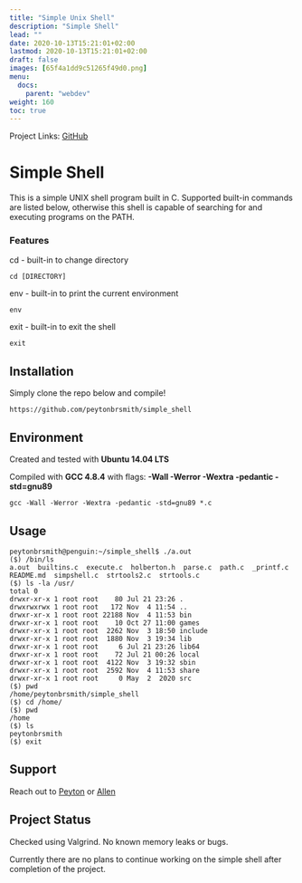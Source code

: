 ```yaml
---
title: "Simple Unix Shell"
description: "Simple Shell"
lead: ""
date: 2020-10-13T15:21:01+02:00
lastmod: 2020-10-13T15:21:01+02:00
draft: false
images: [65f4a1dd9c51265f49d0.png]
menu:
  docs:
    parent: "webdev"
weight: 160
toc: true
---
```


Project Links: [GitHub](https://github.com/peytonbrsmith/simple_shell)

# Simple Shell

This is a simple UNIX shell program built in C. Supported built-in commands are listed below, otherwise this shell is capable of searching for and executing programs on the PATH.

### Features

cd - built-in to change directory

```
cd [DIRECTORY]
```

env - built-in to print the current environment

```
env
```

exit - built-in to exit the shell

```
exit
```

## Installation

Simply clone the repo below and compile!

```
https://github.com/peytonbrsmith/simple_shell
```

## Environment
Created and tested with **Ubuntu 14.04 LTS**

Compiled with **GCC 4.8.4** with flags: **-Wall -Werror -Wextra -pedantic -std=gnu89**

```
gcc -Wall -Werror -Wextra -pedantic -std=gnu89 *.c
```

## Usage

```
peytonbrsmith@penguin:~/simple_shell$ ./a.out
($) /bin/ls
a.out  builtins.c  execute.c  holberton.h  parse.c  path.c  _printf.c  README.md  simpshell.c  strtools2.c  strtools.c
($) ls -la /usr/
total 0
drwxr-xr-x 1 root root    80 Jul 21 23:26 .
drwxrwxrwx 1 root root   172 Nov  4 11:54 ..
drwxr-xr-x 1 root root 22188 Nov  4 11:53 bin
drwxr-xr-x 1 root root    10 Oct 27 11:00 games
drwxr-xr-x 1 root root  2262 Nov  3 18:50 include
drwxr-xr-x 1 root root  1880 Nov  3 19:34 lib
drwxr-xr-x 1 root root     6 Jul 21 23:26 lib64
drwxr-xr-x 1 root root    72 Jul 21 00:26 local
drwxr-xr-x 1 root root  4122 Nov  3 19:32 sbin
drwxr-xr-x 1 root root  2592 Nov  4 11:53 share
drwxr-xr-x 1 root root     0 May  2  2020 src
($) pwd
/home/peytonbrsmith/simple_shell
($) cd /home/
($) pwd
/home
($) ls
peytonbrsmith
($) exit
```

## Support

Reach out to [Peyton](https://github.com/peytonbrsmith) or [Allen](https://github.com/ranicholson)

## Project Status

Checked using Valgrind. No known memory leaks or bugs.

Currently there are no plans to continue working on the simple shell after completion of the project.
